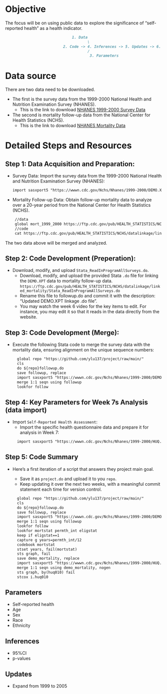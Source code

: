 # Objective 
The focus will be on using public data to explore the significance of “self-reported health” as a health indicator.
```markdown
                              1. Data
                                     \
                          2. Code -> 4. Inferences -> 5. Updates -> 6. Transparency 
                                     /
                                      3. Parameters
```

# Data source
There are two data need to be downloaded.
- The first is the survey data from the 1999-2000 National Health and Nutrition Examination Survey (NHANES).
  - This is the link to download [NHANES 1999-2000 Survey Data](https://wwwn.cdc.gov/Nchs/Nhanes/1999-2000/DEMO.XPT) 
- The second is mortality follow-up data from the National Center for Health Statistics (NCHS).
  - This is the link to download [NHANES Mortality Data](https://ftp.cdc.gov/pub/HEALTH_STATISTICS/NCHS/datalinkage/linked_mortality/NHANES_1999_2000_MORT_2019_PUBLIC.dat)

# Detailed Steps and Resources
## Step 1: Data Acquisition and Preparation:
- Survey Data:
  Import the survey data from the 1999-2000 National Health and Nutrition Examination Survey (NHANES):
  ```markdown
  import sasxport5 "https://wwwn.cdc.gov/Nchs/Nhanes/1999-2000/DEMO.XPT", clear
  ```
- Mortality Follow-up Data:
  Obtain follow-up mortality data to analyze over a 20-year period from the National Center for Health Statistics (NCHS).
  ```markdown
   //data
   global mort_1999_2000 https://ftp.cdc.gov/pub/HEALTH_STATISTICS/NCHS/datalinkage/linked_mortality/NHANES_1999_2000_MORT_2019_PUBLIC.dat
   //code
   cat https://ftp.cdc.gov/pub/HEALTH_STATISTICS/NCHS/datalinkage/linked_mortality/Stata_ReadInProgramAllSurveys.do`
  ```
The two data above will be merged and analyzed. 
## Step 2: Code Development (Preperation):
- Download, modify, and upload `Stata_ReadInProgramAllSurveys.do`.
   - Download, modify, and upload the provided Stata `.do` file for linking the `DEMO.XPT` data to mortality follow-up data.
      `https://ftp.cdc.gov/pub/HEALTH_STATISTICS/NCHS/datalinkage/linked_mortality/Stata_ReadInProgramAllSurveys.do`
   - Rename this file to followup.do and commit it with the description: “Updated DEMO.XPT linkage .do file”.
   - You may watch the week 6 video for the key items to edit. For instance, you may edit it so that it reads in the data directly from the website.
## Step 3: Code Development (Merge):
- Execute the following Stata code to merge the survey data with the mortality data, ensuring alignment on the unique sequence numbers:
  ```markdown
    global repo "https://github.com/ylu137/project/raw/main/"
    cls
    do ${repo}followup.do
    save followup, replace 
    import sasxport5 "https://wwwn.cdc.gov/Nchs/Nhanes/1999-2000/DEMO.XPT", clear
    merge 1:1 seqn using followup
    lookfor follow
  ```
## Step 4: Key Parameters for Week 7s Analysis (data import)
- Import `Self-Reported Health Assessment`:
  - Import the specific health questionnaire data and prepare it for analysis in Week 7:
  ```markdown
    import sasxport5 "https://wwwn.cdc.gov/Nchs/Nhanes/1999-2000/HUQ.XPT", clear
  ```
## Step 5: Code Summary
- Here’s a first iteration of a script that answers they project main goal.
  - Save it as `project.do` and upload it to you `repo`.
  - Keep updating it over the next two weeks, with a meaningful commit statement each time for version control.

  ```markdown
    global repo "https://github.com/ylu137/project/raw/main/"
    cls
    do ${repo}followup.do
    save followup, replace 
    import sasxport5 "https://wwwn.cdc.gov/Nchs/Nhanes/1999-2000/DEMO.XPT", clear
    merge 1:1 seqn using followup
    lookfor follow
    lookfor mortstat permth_int eligstat 
    keep if eligstat==1
    capture g years=permth_int/12
    codebook mortstat
    stset years, fail(mortstat)
    sts graph, fail
    save demo_mortality, replace 
    import sasxport5 "https://wwwn.cdc.gov/Nchs/Nhanes/1999-2000/HUQ.XPT", clear 
    merge 1:1 seqn using demo_mortality, nogen
    sts graph, by(huq010) fail
    stcox i.huq010
  ```
## Parameters
- Self-reported health
- Age
- Sex
- Race
- Ethnicity
  
## Inferences
- 95%CI
- p-values

## Updates
- Expand from 1999 to 2005
